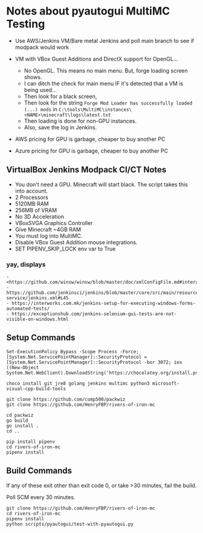 # Notes about pyautogui MultiMC Testing

- Use AWS/Jenkins VM/Bare metal Jenkins and poll main branch to see if modpack would work
- VM with VBox Guest Additions and DirectX support for OpenGL...
    - No OpenGL. This means no main menu. But, forge loading screen shows.
    - I can ditch the check for main menu IF it's detected that a VM is being used...
    - Then look for a black screen,
    - Then look for the string `Forge Mod Loader has successfully loaded (...) mods` in `C:\tools\MultiMC\instances\<NAME>\minecraft\logs\latest.txt`
    - Then loading is done for non-GPU instances.
    - Also, save the log in Jenkins.

- AWS pricing for GPU is garbage, cheaper to buy another PC
- Azure pricing for GPU is garbage, cheaper to buy another PC

## VirtualBox Jenkins Modpack CI/CT Notes

- You don't need a GPU. Minecraft will start black. The script takes this into account.
- 2 Processors
- 5120MB RAM
- 256MB of VRAM
- No 3D Acceleration
- VBoxSVGA Graphics Controller
- Give Minecraft ~4GB RAM
- You must log into MultiMC.
- Disable VBox Guest Addition mouse integrations.
- SET PIPENV_SKIP_LOCK env var to True

### yay, displays

<!-- - You must enable the service Jenkins to log on as a user (`services.msc`). This allows it to open GUI programs. -->
    - <https://github.com/winsw/winsw/blob/master/doc/xmlConfigFile.md#interactive>
    - https://github.com/jenkinsci/jenkins/blob/master/core/src/main/resources/windows-service/jenkins.xml#L45
    - https://interworks.com.mk/jenkins-setup-for-executing-windows-forms-automated-tests/
    - https://exceptionshub.com/jenkins-selenium-gui-tests-are-not-visible-on-windows.html

## Setup Commands

    Set-ExecutionPolicy Bypass -Scope Process -Force; [System.Net.ServicePointManager]::SecurityProtocol = [System.Net.ServicePointManager]::SecurityProtocol -bor 3072; iex ((New-Object System.Net.WebClient).DownloadString('https://chocolatey.org/install.ps1'))

    choco install git jre8 golang jenkins multimc python3 microsoft-visual-cpp-build-tools

    git clone https://github.com/comp500/packwiz
    git clone https://github.com/HenryFBP/rivers-of-iron-mc

    cd packwiz
    go build
    go install .
    cd ..

    pip install pipenv
    cd rivers-of-iron-mc
    pipenv install

## Build Commands

If any of these exit other than exit code 0, or take >30 minutes, fail the build.

Poll SCM every 30 minutes.

    git clone https://github.com/HenryFBP/rivers-of-iron-mc
    cd rivers-of-iron-mc
    pipenv install
    python scripts/pyautogui/test-with-pyautogui.py